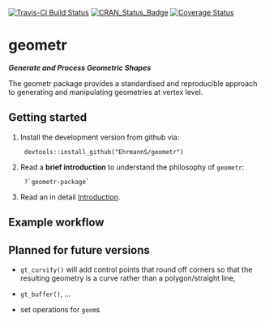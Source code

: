 [![Travis-CI Build Status](https://travis-ci.org/EhrmannS/geometr.svg?branch=master)](https://travis-ci.org/EhrmannS/geometr)
[![CRAN_Status_Badge](http://www.r-pkg.org/badges/version/geometr)](https://cran.r-project.org/package=geometr)
[![Coverage Status](https://img.shields.io/codecov/c/github/EhrmannS/geometr/master.svg)](https://codecov.io/github/EhrmannS/geometr?branch=master)
<!-- [![](http://cranlogs.r-pkg.org/badges/grand-total/geometr)](https://cran.rstudio.com/web/packages/geometr/index.html)-->

# geometr

***Generate and Process Geometric Shapes***

The geometr package provides a standardised and reproducible approach to generating and manipulating geometries at vertex level.


## Getting started

1) Install the development version from github via:

        devtools::install_github("EhrmannS/geometr")

2) Read a **brief introduction** to understand the philosophy of `geometr`:

        ?`geometr-package`

3) Read an in detail [Introduction](articles/introduction.html).

## Example workflow


## Planned for future versions

- `gt_curvify()` will add control points that round off corners so that the resulting geometry is a curve rather than a polygon/straight line,

- `gt_buffer()`, ...

- set operations for `geom`s

